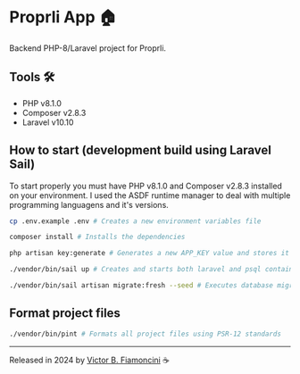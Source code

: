 # Proprli App 🏠

Backend PHP-8/Laravel project for Proprli.

## Tools 🛠️

- PHP v8.1.0
- Composer v2.8.3
- Laravel v10.10

## How to start (development build using Laravel Sail)

To start properly you must have PHP v8.1.0 and Composer v2.8.3 installed on your environment. I used the ASDF runtime manager to deal with multiple programming languagens and it's versions.

```bash
cp .env.example .env # Creates a new environment variables file

composer install # Installs the dependencies

php artisan key:generate # Generates a new APP_KEY value and stores it in .env

./vendor/bin/sail up # Creates and starts both laravel and psql containers using Sail

./vendor/bin/sail artisan migrate:fresh --seed # Executes database migrations and triggers seeders
```

## Format project files

```bash
./vendor/bin/pint # Formats all project files using PSR-12 standards
```

----------
Released in 2024 by [Victor B. Fiamoncini](https://github.com/Victor-Fiamoncini) ☕
